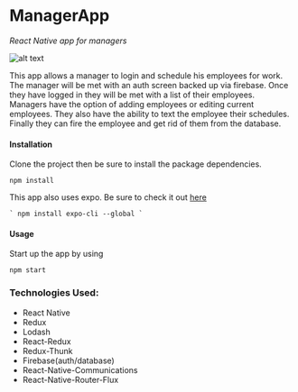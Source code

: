 # ManagerApp
*React Native app for managers*

![alt text](https://media.giphy.com/media/dWTderg2hkx06AkCWW/giphy.gif 'Manager in action')


This app allows a manager to login and schedule his employees for work. The manager will be met with an auth screen backed up via firebase. Once they have logged in they will be met with a list of their employees. Managers have the option of adding employees or editing current employees. They also have the ability to text the employee their schedules. Finally they can fire the employee and get rid of them from the database. 

#### Installation

Clone the project then be sure to install the package dependencies.

``` npm install ```

This app also uses expo. Be sure to check it out [here](https://expo.io/tools#client) 

`` ` npm install expo-cli --global ` ``

#### Usage

Start up the app by using

``` npm start ```

### Technologies Used:

* React Native
* Redux
* Lodash
* React-Redux
* Redux-Thunk
* Firebase(auth/database)
* React-Native-Communications
* React-Native-Router-Flux
